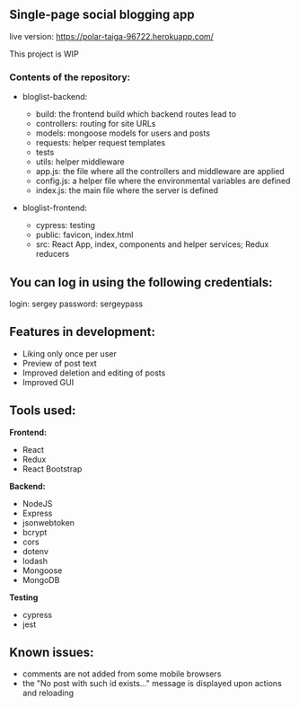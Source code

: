 ## Single-page social blogging app
live version: https://polar-taiga-96722.herokuapp.com/

This project is WIP

### Contents of the repository:
- bloglist-backend:
  - build: the frontend build which backend routes lead to
  - controllers: routing for site URLs
  - models: mongoose models for users and posts
  - requests: helper request templates
  - tests
  - utils: helper middleware
  - app.js: the file where all the controllers and middleware are applied
  - config.js: a helper file where the environmental variables are defined
  - index.js: the main file where the server is defined
  
- bloglist-frontend:
  - cypress: testing
  - public: favicon, index.html
  - src: React App, index, components and helper services; Redux reducers

## You can log in using the following credentials:
login: sergey
password: sergeypass

## Features in development:
- Liking only once per user
- Preview of post text
- Improved deletion and editing of posts
- Improved GUI

## Tools used:
**Frontend:**
- React
- Redux
- React Bootstrap

**Backend:**
- NodeJS
- Express
- jsonwebtoken
- bcrypt
- cors
- dotenv
- lodash
- Mongoose
- MongoDB

**Testing**
- cypress
- jest

## Known issues:
- comments are not added from some mobile browsers
- the "No post with such id exists..." message is displayed upon actions and reloading
